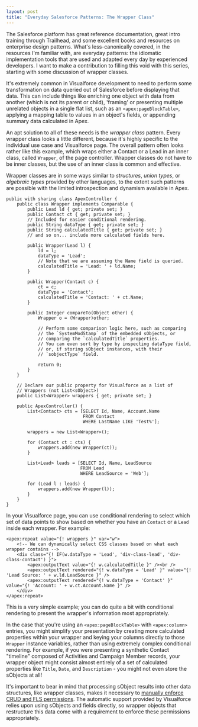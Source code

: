 ```yaml
---
layout: post
title: "Everyday Salesforce Patterns: The Wrapper Class"
---
```


The Salesforce platform has great reference documentation, great intro training through Trailhead, and some excellent books and resources on enterprise design patterns. What's less-canonically covered, in the resources I'm familiar with, are everyday patterns: the idiomatic implementation tools that are used and adapted every day by experienced developers. I want to make a contribution to filling this void with this series, starting with some discussion of wrapper classes.

It's extremely common in Visualforce development to need to perform some transformation on data queried out of Salesforce before displaying that data. This can include things like enriching one object with data from another (which is not its parent or child), 'framing' or presenting multiple unrelated objects in a single flat list, such as an `<apex:pageBlockTable>`, applying a mapping table to values in an object's fields, or appending summary data calculated in Apex.

An apt solution to all of these needs is the *wrapper class* pattern. Every wrapper class looks a little different, because it's highly specific to the individual use case and Visualforce page. The overall pattern often looks rather like this example, which wraps either a Contact or a Lead in an inner class, called `Wrapper`, of the page controller. Wrapper classes do not have to be inner classes, but the use of an inner class is common and effective.

Wrapper classes are in some ways similar to *structures*, *union types*, or *algebraic types* provided by other languages, to the extent such patterns are possible with the limited introspection and dynamism available in Apex.

    public with sharing class ApexController {
        public class Wrapper implements Comparable {
            public Lead ld { get; private set; }
            public Contact ct { get; private set; }
            // Included for easier conditional rendering.
            public String dataType { get; private set; }
            public String calculatedTitle { get; private set; } 
            // and so on... include more calculated fields here.

            public Wrapper(Lead l) {
                ld = l;
                dataType = 'Lead';
                // Note that we are assuming the Name field is queried.
                calculatedTitle = 'Lead: ' + ld.Name; 
            }

            public Wrapper(Contact c) {
                ct = c;
                dataType = 'Contact';
                calculatedTitle = 'Contact: ' + ct.Name;
            }

            public Integer compareTo(Object other) {
                Wrapper o = (Wrapper)other;

                // Perform some comparison logic here, such as comparing 
                // the `SystemModStamp` of the embedded sObjects, or 
                // comparing the `calculatedTitle` properties.
                // You can even sort by type by inspecting dataType field, 
                // or, if storing sObject instances, with their 
                // `sobjectType` field.

                return 0;
            }
        }

        // Declare our public property for Visualforce as a list of 
        // Wrappers (not List<sObject>)
        public List<Wrapper> wrappers { get; private set; }

        public ApexController() {
            List<Contact> cts = [SELECT Id, Name, Account.Name 
                                 FROM Contact 
                                 WHERE LastName LIKE 'Test%'];

            wrappers = new List<Wrapper>();

            for (Contact ct : cts) {
                wrappers.add(new Wrapper(ct));
            }

            List<Lead> leads = [SELECT Id, Name, LeadSource 
                                FROM Lead
                                WHERE LeadSource = 'Web'];

            for (Lead l : leads) {
                wrappers.add(new Wrapper(l));
            }
        }
    }

In your Visualforce page, you can use conditional rendering to select which set of data points to show based on whether you have an `Contact` or a `Lead` inside each wrapper. For example:

    <apex:repeat value="{! wrappers }" var="w">
        <!-- We can dynamically select CSS classes based on what each wrapper contains -->
        <div class="{! IF(w.dataType = 'Lead', 'div-class-lead', 'div-class-contact') }">
            <apex:outputText value="{! w.calculatedTitle }" /><br />
            <apex:outputText rendered="{! w.dataType = 'Lead' }" value="{! 'Lead Source: ' + w.ld.LeadSource }" />
            <apex:outputText rendered="{! w.dataType = 'Contact' }" value="{! 'Account: ' + w.ct.Account.Name }" />
        </div>
    </apex:repeat>

This is a very simple example; you can do quite a bit with conditional rendering to present the wrapper's information most appropriately.

In the case that you're using an `<apex:pageBlockTable>` with `<apex:column>` entries, you might simplify your presentation by creating more calculated properties within your wrapper and keying your columns directly to those `Wrapper` instance variables, rather than using extremely complex conditional rendering. For example, if you were presenting a synthetic Contact "timeline" composed of Activities and Campaign Member records, your wrapper object might consist almost entirely of a set of calculated properties like `Title`, `Date`, and `Description` - you might not even store the sObjects at all!

It's important to bear in mind that processing sObject results into other data structures, like wrapper classes, makes it necessary to [manually enforce CRUD and FLS permissions](https://developer.salesforce.com/page/Enforcing_CRUD_and_FLS). The automatic support provided by Visualforce relies upon using sObjects and fields directly, so wrapper objects that restructure this data come with a requirement to enforce these permissions appropriately.
